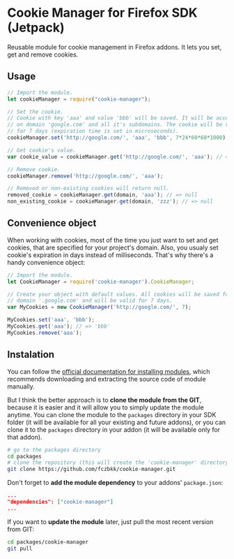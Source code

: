 Cookie Manager for Firefox SDK (Jetpack)
========================================

Reusable module for cookie management in Firefox addons. It lets you set, get and remove cookies.

Usage
-----

```javascript
// Import the module.
let cookieManager = require("cookie-manager");

// Set the cookie.
// Cookie with key 'aaa' and value 'bbb' will be saved. It will be accessible
// on domain 'google.com' and all it's subdomains. The cookie will be valid
// for 7 days (expiration time is set in microseconds).
cookieManager.set('http://google.com/', 'aaa', 'bbb', 7*24*60*60*1000);

// Get cookie's value.
var cookie_value = cookieManager.get('http://google.com/', 'aaa'); // => 'bbb'

// Remove cookie.
cookieManager.remove('http://google.com/', 'aaa');

// Removed or non-existing cookies will return null.
removed_cookie = cookieManager.get(domain, 'aaa'); // => null
non_existing_cookie = cookieManager.get(domain, 'zzz'); // => null
```

Convenience object
------------------

When working with cookies, most of the time you just want to set and get cookies, that are specified for your project's domain. Also, you usualy set cookie's expiration in days instead of milliseconds. That's why there's a handy convenience object:

```javascript
// Import the module.
let CookieManager = require('cookie-manager').CookieManager;

// Create your object with default values. All cookies will be saved for
// domain '.google.com' and will be valid for 7 days.
var MyCookies = new CookieManager('http://google.com/', 7);

MyCookies.set('aaa', 'bbb');
MyCookies.get('aaa'); // => 'bbb'
MyCookies.remove('aaa');
```

Instalation
-----------

You can follow the [official documentation for installing modules][1], which recommends downloading and extracting the source code of module manually.

But I think the better approach is to **clone the module from the GIT**, because it is easier and it will allow you to simply update the module anytime. You can clone the module to the ```packages``` directory in your SDK folder (it will be available for all your existing and future addons), or you can clone it to the ```packages``` directory in your addon (it will be available only for that addon).

```sh
# go to the packages directory
cd packages
# clone the repository (this will create the 'cookie-manager' directory)
git clone https://github.com/fczbkk/cookie-manager.git
```

Don't forget to **add the module dependency** to your addons' ```package.json```:

```json
...
"dependencies": ["cookie-manager"]
...
```

If you want to **update the module** later, just pull the most recent version from GIT:

```sh
cd packages/cookie-manager
git pull
```

  [1]: https://addons.mozilla.org/en-US/developers/docs/sdk/latest/dev-guide/tutorials/adding-menus.html